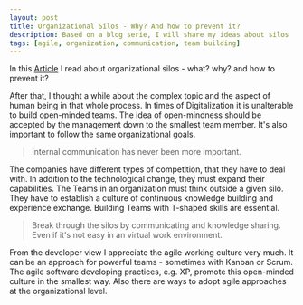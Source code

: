 ```yaml
---
layout: post
title: Organizational Silos - Why? And how to prevent it? 
description: Based on a blog serie, I will share my ideas about silos 
tags: [agile, organization, communication, team building]
---
```

In this [Article](https://www.lightercapital.com/blog/causes-of-organizational-silos/) I read about organizational silos - what? why? and how to prevent it? 

After that, I thought a while about the complex topic and the aspect of human being in that whole process. In times of Digitalization it is unalterable to build open-minded teams. The idea of open-mindness should be accepted by the management down to the smallest team member. It's also important to follow the same organizational goals.

> Internal communication has never been more important. 

The companies have different types of competition, that they have to deal with. In addition to the technological change, they must expand their capabilities. The Teams in an organization must think outside a given silo. They have to establish a culture of continuous knowledge building and experience exchange. Building Teams with T-shaped skills are essential. 

> Break through the silos by communicating and knowledge sharing. Even if it's not easy in an virtual work environment.

From the developer view I appreciate the agile working culture very much. It can be an approach for powerful teams - sometimes with Kanban or Scrum. The agile software developing practices, e.g. XP, promote this open-minded culture in the smallest way. Also there are ways to adopt agile approaches at the organizational level.  

